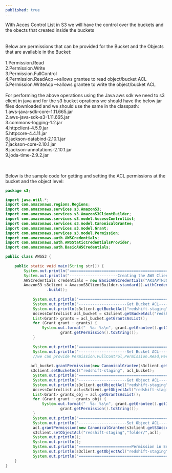 ```yaml
---
published: true
---
```


With Acces Control List in S3 we will have the control over the buckets and the obects that created inside the buckets<br/>
<br/><br/>
Below are permissions that can be provided for the Bucket and the Objects that are available in the Bucket:<br/><br/>
1.Permission.Read<br/>
2.Permission.Write<br/>
3.Permission.FullControl<br/>
4.Permission.ReadAcp-->allows grantee to read object/bucket ACL<br/>
5.Permission.WriteAcp-->allows grantee to write the object/bucket ACL<br/> 
<br/>
For performing the above operations using the Java aws sdk we need to s3 client in java and for the s3 bucket oprations we should have the below jar files downloaded and we should use the same in the classpath:<br/>
1.aws-java-sdk-core-1.11.665.jar<br/>
2.aws-java-sdk-s3-1.11.665.jar<br/>
3.commons-logging-1.2.jar<br/>
4.httpclient-4.5.9.jar<br/>
5.httpcore-4.4.11.jar<br/>
6.jackson-databind-2.10.1.jar<br/>
7.jackson-core-2.10.1.jar<br/>
8.jackson-annotations-2.10.1.jar<br/>
9.joda-time-2.9.2.jar<br/>

<br/><br/>
Below is the sample code for getting and setting the ACL permissions at the bucket and the object level:<br/>
```java
package s3;

import java.util.*;
import com.amazonaws.regions.Regions;
import com.amazonaws.services.s3.AmazonS3;
import com.amazonaws.services.s3.AmazonS3ClientBuilder;
import com.amazonaws.services.s3.model.AccessControlList;
import com.amazonaws.services.s3.model.CanonicalGrantee;
import com.amazonaws.services.s3.model.Grant;
import com.amazonaws.services.s3.model.Permission;
import com.amazonaws.auth.AWSCredentials;
import com.amazonaws.auth.AWSStaticCredentialsProvider;
import com.amazonaws.auth.BasicAWSCredentials;

public class AWSS3 {
	
	public static void main(String str[]) {
	    System.out.println("============================================================");
	    System.out.println("---------------------Creating the AWS Client----------------");
		AWSCredentials credentials = new BasicAWSCredentials("AKIAPTH3QTKNIFJDSQ","0VIAqX1X89eFysafdsajqGE5drKJbddjs0cU6bWbAFr");
		AmazonS3 s3client = AmazonS3ClientBuilder.standard().withCredentials(new AWSStaticCredentialsProvider(credentials)).withRegion(Regions.US_EAST_1)
				  .build();
		
		    System.out.println("============================================================");
		    System.out.println("---------------------Get Bucket ACL-------------------------");
		    System.out.println(s3client.getBucketAcl("redshift-staging"));
		    AccessControlList acl_bucket = s3client.getBucketAcl("redshift-staging");
		    List<Grant> grants = acl_bucket.getGrantsAsList();
		    for (Grant grant : grants) {
		        System.out.format("  %s: %s\n", grant.getGrantee().getIdentifier(),
		                grant.getPermission().toString());
		    }
		    
		    System.out.println("============================================================");
		    System.out.println("---------------------Set Bucket ACL-------------------------");
		    //we can provide Permission.FullControl,Permission.Read,Permission.Write,Permission.ReadAcp.Permission.WriteAcp
		    
		   acl_bucket.grantPermission(new CanonicalGrantee(s3client.getS3AccountOwner().getId()), Permission.Read);
		   s3client.setBucketAcl("redshift-staging", acl_bucket);
		    System.out.println("============================================================");
		    System.out.println("---------------------Get Object ACL-------------------------");
		    System.out.println(s3client.getObjectAcl("redshift-staging", "folder/"));
		    AccessControlList acl=s3client.getObjectAcl("redshift-staging", "folder/");
		    List<Grant> grants_obj = acl.getGrantsAsList();
		    for (Grant grant : grants_obj) {
		        System.out.format("  %s: %s\n", grant.getGrantee().getIdentifier(),
		                grant.getPermission().toString());
		    }
		    System.out.println("============================================================");
		    System.out.println("---------------------Set Object ACL-------------------------");
		    acl.grantPermission(new CanonicalGrantee(s3client.getS3AccountOwner().getId()),Permission.Read);
		    s3client.setObjectAcl("redshift-staging","folder/",acl);
		    System.out.println();
		    System.out.println();
		    System.out.println("=======================Permission in End====================");
		    System.out.println(s3client.getObjectAcl("redshift-staging", "folder/"));
		    System.out.println("============================================================");
	}
}
```
